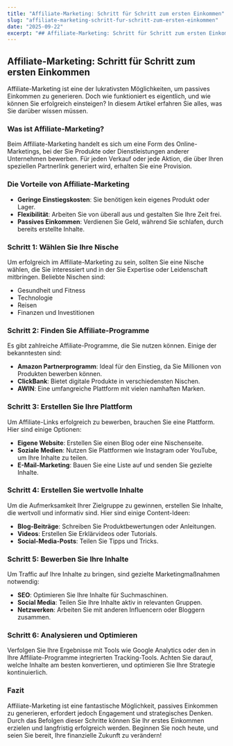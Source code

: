 ```yaml
---
title: "Affiliate-Marketing: Schritt für Schritt zum ersten Einkommen"
slug: "affiliate-marketing-schritt-fur-schritt-zum-ersten-einkommen"
date: "2025-09-22"
excerpt: "## Affiliate-Marketing: Schritt für Schritt zum ersten Einkommen  Affiliate-Marketing ist eine der lukrativsten Möglichkeiten, um passives E..."
---
```


## Affiliate-Marketing: Schritt für Schritt zum ersten Einkommen

Affiliate-Marketing ist eine der lukrativsten Möglichkeiten, um passives Einkommen zu generieren. Doch wie funktioniert es eigentlich, und wie können Sie erfolgreich einsteigen? In diesem Artikel erfahren Sie alles, was Sie darüber wissen müssen.

### Was ist Affiliate-Marketing?

Beim Affiliate-Marketing handelt es sich um eine Form des Online-Marketings, bei der Sie Produkte oder Dienstleistungen anderer Unternehmen bewerben. Für jeden Verkauf oder jede Aktion, die über Ihren speziellen Partnerlink generiert wird, erhalten Sie eine Provision.

### Die Vorteile von Affiliate-Marketing

- **Geringe Einstiegskosten**: Sie benötigen kein eigenes Produkt oder Lager.
- **Flexibilität**: Arbeiten Sie von überall aus und gestalten Sie Ihre Zeit frei.
- **Passives Einkommen**: Verdienen Sie Geld, während Sie schlafen, durch bereits erstellte Inhalte.

### Schritt 1: Wählen Sie Ihre Nische

Um erfolgreich im Affiliate-Marketing zu sein, sollten Sie eine Nische wählen, die Sie interessiert und in der Sie Expertise oder Leidenschaft mitbringen. Beliebte Nischen sind:

- Gesundheit und Fitness
- Technologie
- Reisen
- Finanzen und Investitionen

### Schritt 2: Finden Sie Affiliate-Programme

Es gibt zahlreiche Affiliate-Programme, die Sie nutzen können. Einige der bekanntesten sind:

- **Amazon Partnerprogramm**: Ideal für den Einstieg, da Sie Millionen von Produkten bewerben können.
- **ClickBank**: Bietet digitale Produkte in verschiedensten Nischen.
- **AWIN**: Eine umfangreiche Plattform mit vielen namhaften Marken.

### Schritt 3: Erstellen Sie Ihre Plattform

Um Affiliate-Links erfolgreich zu bewerben, brauchen Sie eine Plattform. Hier sind einige Optionen:

- **Eigene Website**: Erstellen Sie einen Blog oder eine Nischenseite.
- **Soziale Medien**: Nutzen Sie Plattformen wie Instagram oder YouTube, um Ihre Inhalte zu teilen.
- **E-Mail-Marketing**: Bauen Sie eine Liste auf und senden Sie gezielte Inhalte.

### Schritt 4: Erstellen Sie wertvolle Inhalte

Um die Aufmerksamkeit Ihrer Zielgruppe zu gewinnen, erstellen Sie Inhalte, die wertvoll und informativ sind. Hier sind einige Content-Ideen:

- **Blog-Beiträge**: Schreiben Sie Produktbewertungen oder Anleitungen.
- **Videos**: Erstellen Sie Erklärvideos oder Tutorials.
- **Social-Media-Posts**: Teilen Sie Tipps und Tricks.

### Schritt 5: Bewerben Sie Ihre Inhalte

Um Traffic auf Ihre Inhalte zu bringen, sind gezielte Marketingmaßnahmen notwendig:

- **SEO**: Optimieren Sie Ihre Inhalte für Suchmaschinen.
- **Social Media**: Teilen Sie Ihre Inhalte aktiv in relevanten Gruppen.
- **Netzwerken**: Arbeiten Sie mit anderen Influencern oder Bloggern zusammen.

### Schritt 6: Analysieren und Optimieren

Verfolgen Sie Ihre Ergebnisse mit Tools wie Google Analytics oder den in Ihre Affiliate-Programme integrierten Tracking-Tools. Achten Sie darauf, welche Inhalte am besten konvertieren, und optimieren Sie Ihre Strategie kontinuierlich.

### Fazit

Affiliate-Marketing ist eine fantastische Möglichkeit, passives Einkommen zu generieren, erfordert jedoch Engagement und strategisches Denken. Durch das Befolgen dieser Schritte können Sie Ihr erstes Einkommen erzielen und langfristig erfolgreich werden. Beginnen Sie noch heute, und seien Sie bereit, Ihre finanzielle Zukunft zu verändern!
